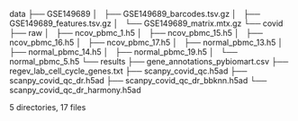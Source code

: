 data
├── GSE149689
│   ├── GSE149689_barcodes.tsv.gz
│   ├── GSE149689_features.tsv.gz
│   └── GSE149689_matrix.mtx.gz
└── covid
    ├── raw
    │   ├── ncov_pbmc_1.h5
    │   ├── ncov_pbmc_15.h5
    │   ├── ncov_pbmc_16.h5
    │   ├── ncov_pbmc_17.h5
    │   ├── normal_pbmc_13.h5
    │   ├── normal_pbmc_14.h5
    │   ├── normal_pbmc_19.h5
    │   └── normal_pbmc_5.h5
    └── results
        ├── gene_annotations_pybiomart.csv
        ├── regev_lab_cell_cycle_genes.txt
        ├── scanpy_covid_qc.h5ad
        ├── scanpy_covid_qc_dr.h5ad
        ├── scanpy_covid_qc_dr_bbknn.h5ad
        └── scanpy_covid_qc_dr_harmony.h5ad

5 directories, 17 files

